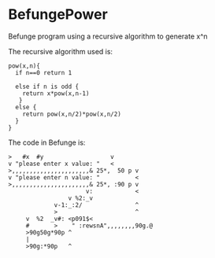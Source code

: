 # BefungePower
Befunge program using a recursive algorithm to generate x^n

The recursive algorithm used is:

    pow(x,n){
      if n==0 return 1
      
      else if n is odd {
        return x*pow(x,n-1)
       }
      else {
        return pow(x,n/2)*pow(x,n/2)
      }
    }

The code in Befunge is:

    >   #x  #y                   v
    v "please enter x value: "   <
    >,,,,,,,,,,,,,,,,,,,,,,& 25*,  50 p v
    v "please enter n value: "          <
    >,,,,,,,,,,,,,,,,,,,,,,& 25*, :90 p v
                          v:            <
                     v %2:_v
                 v-1:_:2/               ^
                 >                      ^
         v  %2  _v#: <p091$<
         #       >    " :rewsnA",,,,,,,,90g.@
         >90g50g*90p ^
         |
         >90g:*90p   ^
